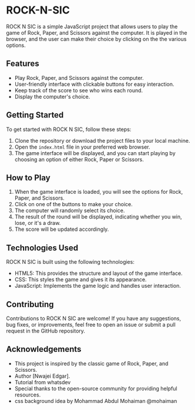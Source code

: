 # ROCK-N-SIC

ROCK N SIC is a simple JavaScript project that allows users to play the game of Rock, Paper, and Scissors against the computer. It is played in the browser, and the user can make their choice by clicking on the the various options.

## Features

- Play Rock, Paper, and Scissors against the computer.
- User-friendly interface with clickable buttons for easy interaction.
- Keep track of the score to see who wins each round.
- Display the computer's choice.

## Getting Started

To get started with ROCK N SIC, follow these steps:

1. Clone the repository or download the project files to your local machine.
2. Open the `index.html` file in your preferred web browser.
3. The game interface will be displayed, and you can start playing by choosing an option of either Rock, Paper or Scissors.

## How to Play

1. When the game interface is loaded, you will see the options for Rock, Paper, and Scissors.
2. Click on one of the buttons to make your choice.
3. The computer will randomly select its choice.
4. The result of the round will be displayed, indicating whether you win, lose, or it's a draw.
5. The score will be updated accordingly.


## Technologies Used

ROCK N SIC is built using the following technologies:

- HTML5: This provides the structure and layout of the game interface.
- CSS:  This styles the game and gives it its appearance.
- JavaScript: Implements the game logic and handles user interaction.

## Contributing

Contributions to ROCK N SIC are welcome! If you have any suggestions, bug fixes, or improvements, feel free to open an issue or submit a pull request in the GitHub repository.



## Acknowledgements

- This project is inspired by the classic game of Rock, Paper, and Scissors.
- Author [Nwajei Edgar].
- Tutorial from whatsdev
- Special thanks to the open-source community for providing helpful resources.
- css background idea by Mohammad Abdul Mohaiman @mohaiman